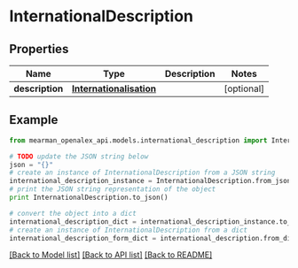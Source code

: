 # InternationalDescription


## Properties

Name | Type | Description | Notes
------------ | ------------- | ------------- | -------------
**description** | [**Internationalisation**](Internationalisation.md) |  | [optional] 

## Example

```python
from mearman_openalex_api.models.international_description import InternationalDescription

# TODO update the JSON string below
json = "{}"
# create an instance of InternationalDescription from a JSON string
international_description_instance = InternationalDescription.from_json(json)
# print the JSON string representation of the object
print InternationalDescription.to_json()

# convert the object into a dict
international_description_dict = international_description_instance.to_dict()
# create an instance of InternationalDescription from a dict
international_description_form_dict = international_description.from_dict(international_description_dict)
```
[[Back to Model list]](../README.md#documentation-for-models) [[Back to API list]](../README.md#documentation-for-api-endpoints) [[Back to README]](../README.md)



